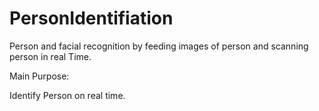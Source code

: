 # PersonIdentifiation
Person and facial recognition by feeding images of person and scanning person in real Time.


Main Purpose:

Identify Person on real time.

